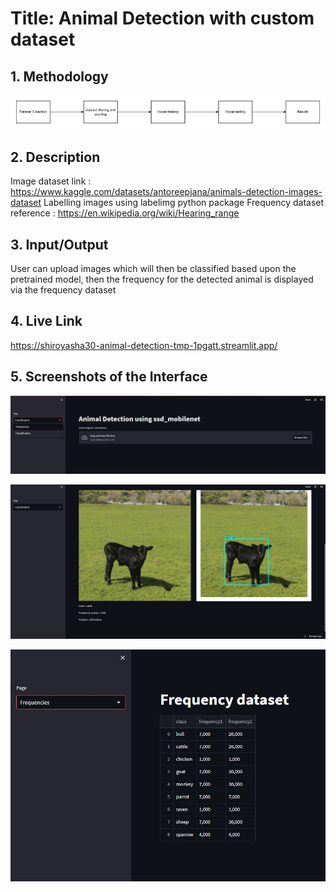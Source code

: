# Title: Animal Detection with custom dataset

## 1. Methodology
![methodology diagram](images/methodology.jpg)

## 2. Description
Image dataset link : https://www.kaggle.com/datasets/antoreepjana/animals-detection-images-dataset
Labelling images using labelimg python package
Frequency dataset reference : https://en.wikipedia.org/wiki/Hearing_range

## 3. Input/Output
User can upload images which will then be classified based upon the pretrained model, 
then the frequency for the detected animal is displayed via the frequency dataset

## 4. Live Link
https://shiroyasha30-animal-detection-tmp-1pgatt.streamlit.app/

## 5. Screenshots of the Interface
![interface screenshot](images/1.jpg)

![interface screenshot](images/2.jpg)

![interface screenshot](images/3.jpg)
